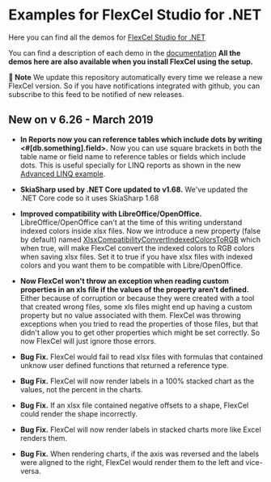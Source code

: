 ﻿# Examples for FlexCel Studio for .NET

Here you can find all the demos for [FlexCel Studio for .NET](http://www.tmssoftware.com/site/flexcelnet.asp)

You can find a description of each demo in the [documentation](http://www.tmssoftware.biz/flexcel/doc/net/index.html)
**All the demos here are also available when you install FlexCel using the setup.**

**:book: Note** We update this repository automatically every time we release a new FlexCel version. So if you have notifications integrated with github, you can subscribe to this feed to be notified of new releases.


## New on v 6.26 - March 2019


- **In Reports now you can reference tables which include dots by writing <#[db.something].field>.** Now you can use square brackets in both the table name or field name to reference tables or fields which include dots. This is useful specially for LINQ reports as shown in the new [Advanced LINQ example](http://www.tmssoftware.biz/flexcel/doc/net/samples/csharp/netframework/reports/advanced-linq/index.html).

- **SkiaSharp used by .NET Core updated to v1.68.** We've updated the .NET Core code so it uses SkiaSharp 1.68

- **Improved compatibility with LibreOffice/OpenOffice.** LibreOffice/OpenOffice can't at the time of this writing understand indexed colors inside xlsx files. Now we introduce a new property (false by default) named  [XlsxCompatibilityConvertIndexedColorsToRGB](http://www.tmssoftware.biz/flexcel/doc/net/api/FlexCel.XlsAdapter/XlsFile/XlsxCompatibilityConvertIndexedColorsToRGB.html) which when true, will make FlexCel convert the indexed colors to RGB colors when saving xlsx files. Set it to true if you have xlsx files with indexed colors and you want them  to be compatible with Libre/OpenOffice.

- **Now FlexCel won't throw an exception when reading custom properties in an xls file if the values of the property aren't defined.** Either because of corruption or because they were created with a tool that created wrong files,  some xls files might end up having a custom property but no value associated with them. FlexCel was throwing exceptions when you tried to read the properties of those files, but that didn't allow you to get other properties which might be set correctly. So now FlexCel will just ignore those errors.

- **Bug Fix.** FlexCel would fail to read xlsx files with formulas that contained unknow user defined functions that returned a reference type.

- **Bug Fix.** FlexCel will now render labels in a 100% stacked chart as the values, not the percent in the charts.

- **Bug Fix.** If an xlsx file contained negative offsets to a shape, FlexCel could render the shape incorrectly.

- **Bug Fix.** FlexCel will now render labels in stacked charts more like Excel renders them.

- **Bug Fix.** When rendering charts, if the axis was reversed and the labels were aligned to the right, FlexCel would render them to the left and vice-versa.

